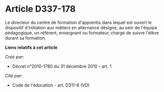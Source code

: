 # Article D337-178

Le directeur du centre de formation d'apprentis dans lequel est ouvert le dispositif d'initiation aux métiers en alternance
désigne, au sein de l'équipe pédagogique, un référent, enseignant ou formateur, chargé de suivre l'élève durant sa formation.

**Liens relatifs à cet article**

_Créé par_:

  - Décret n°2010-1780 du 31 décembre 2010 - art. 1

_Cité par_:

  - Code de l'éducation - art. D311-8 (VD)
